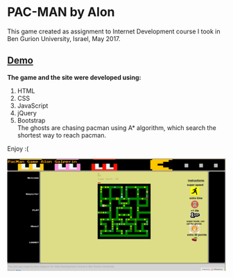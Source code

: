 # PAC-MAN by Alon
  
This game created as assignment to Internet Development course I took in Ben Gurion University, Israel, May 2017.  

<h2><a href="http://pac-game.000webhostapp.com/Final%20Game/index.html">Demo</a></h2>
  
__The game and the site were developed using:__
1. HTML
2. CSS
3. JavaScript
4. jQuery
5. Bootstrap  
The ghosts are chasing pacman using A* algorithm, which search the shortest way to reach pacman.  
  
Enjoy :(
  
![alt text](https://github.com/alongalperin/pacman/blob/master/images/pacman.png)
